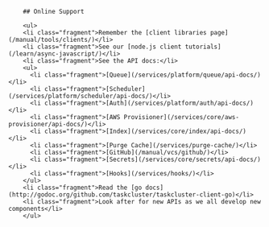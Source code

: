 		## Online Support

		<ul>
		<li class="fragment">Remember the [client libraries page](/manual/tools/clients/)</li>
		<li class="fragment">See our [node.js client tutorials](/learn/async-javascript/)</li>
		<li class="fragment">See the API docs:</li>
		<ul>
		  <li class="fragment">[Queue](/services/platform/queue/api-docs/)</li>
		  <li class="fragment">[Scheduler](/services/platform/scheduler/api-docs/)</li>
		  <li class="fragment">[Auth](/services/platform/auth/api-docs/)</li>
		  <li class="fragment">[AWS Provisioner](/services/core/aws-provisioner/api-docs/)</li>
		  <li class="fragment">[Index](/services/core/index/api-docs/)</li>
		  <li class="fragment">[Purge Cache](/services/purge-cache/)</li>
		  <li class="fragment">[GitHub](/manual/vcs/github/)</li>
		  <li class="fragment">[Secrets](/services/core/secrets/api-docs/)</li>
		  <li class="fragment">[Hooks](/services/hooks/)</li>
		</ul>
		<li class="fragment">Read the [go docs](http://godoc.org/github.com/taskcluster/taskcluster-client-go)</li>
		<li class="fragment">Look after for new APIs as we all develop new components</li>
		</ul>
